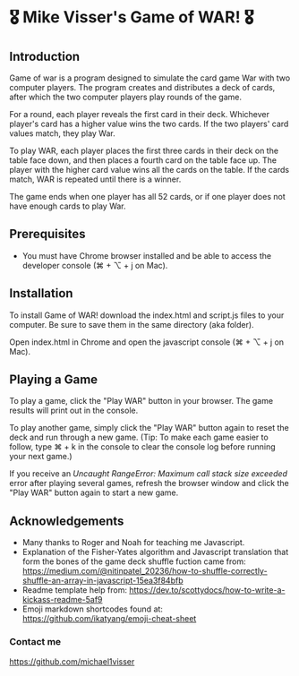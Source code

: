 # :medal_military: Mike Visser's Game of WAR! :medal_military:
 

## Introduction 

Game of war is a program designed to simulate the card game War with two computer players. The program creates and distributes a deck of cards, after which the two computer players play rounds of the game. 

For a round, each player reveals the first card in their deck. Whichever player's card has a higher value wins the two cards. If the two players' card values match, they play War. 

To play WAR, each player places the first three cards in their deck on the table face down, and then places a fourth card on the table face up. The player with the higher card value wins all the cards on the table. If the cards match, WAR is repeated until there is a winner.

The game ends when one player has all 52 cards, or if one player does not have enough cards to play War.

## Prerequisites

* You must have Chrome browser installed and be able to access the developer console (⌘ + ⌥ + j on Mac).

## Installation

To install Game of WAR! download the index.html and script.js files to your computer. Be sure to save them in the same directory (aka folder).

Open index.html in Chrome and open the javascript console (⌘ + ⌥ + j on Mac).

## Playing a Game

To play a game, click the "Play WAR" button in your browser. The game results will print out in the console. 

To play another game, simply click the "Play WAR" button again to reset the deck and run through a new game. (Tip: To make each game easier to follow, type ⌘ + k in the console to clear the console log before running your next game.)

If you receive an _Uncaught RangeError: Maximum call stack size exceeded_ error after playing several games, refresh the browser window and click the "Play WAR" button again to start a new game. 

## Acknowledgements

* Many thanks to Roger and Noah for teaching me Javascript.
* Explanation of the Fisher-Yates algorithm and Javascript translation that form the bones of the game deck shuffle fuction came from:
    https://medium.com/@nitinpatel_20236/how-to-shuffle-correctly-shuffle-an-array-in-javascript-15ea3f84bfb
* Readme template help from:
    https://dev.to/scottydocs/how-to-write-a-kickass-readme-5af9
* Emoji markdown shortcodes found at:
    https://github.com/ikatyang/emoji-cheat-sheet

### Contact me
https://github.com/michael1visser